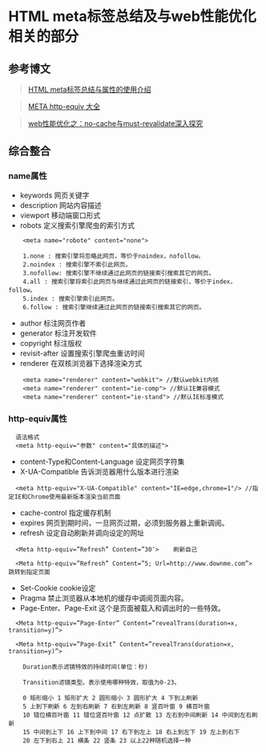 # HTML meta标签总结及与web性能优化相关的部分

## 参考博文
> [HTML meta标签总结与属性的使用介绍](http://www.imooc.com/article/4475)

> [META http-equiv 大全](http://www.cnblogs.com/jerryshi/archive/2008/10/14/1310611.html)

> [web性能优化之：no-cache与must-revalidate深入探究](http://www.cnblogs.com/chyingp/p/no-cache-vs-must-revalidate.html)

## 综合整合

### name属性
  
* keywords  网页关键字
* description 网站内容描述
* viewport  移动端窗口形式
* robots  定义搜索引擎爬虫的索引方式
```
    <meta name="robote" content="none">
    
    1.none : 搜索引擎将忽略此网页，等价于noindex，nofollow。
    2.noindex : 搜索引擎不索引此网页。
    3.nofollow: 搜索引擎不继续通过此网页的链接索引搜索其它的网页。
    4.all : 搜索引擎将索引此网页与继续通过此网页的链接索引，等价于index，follow。
    5.index : 搜索引擎索引此网页。
    6.follow : 搜索引擎继续通过此网页的链接索引搜索其它的网页。
```
* author  标注网页作者
* generator 标注开发软件
* copyright 标注版权
* revisit-after 设置搜索引擎爬虫重访时间
* renderer 在双核浏览器下选择渲染方式
```
    <meta name="renderer" content="webkit"> //默认webkit内核 
    <meta name="renderer" content="ie-comp"> //默认IE兼容模式 
    <meta name="renderer" content="ie-stand"> //默认IE标准模式
```

### http-equiv属性
```
  语法格式
  <meta http-equiv="参数" content="具体的描述">
```
* content-Type和Content-Language 设定网页字符集
* X-UA-Compatible 告诉浏览器用什么版本进行渲染
```
  <meta http-equiv="X-UA-Compatible" content="IE=edge,chrome=1"/> //指定IE和Chrome使用最新版本渲染当前页面
```
* cache-control 指定缓存机制
* expires 网页到期时间，一旦网页过期，必须到服务器上重新调阅。
* refresh 设定自动刷新并调向设定的网址
```
  <Meta http-equiv=”Refresh” Content=”30″>    刷新自己

  <Meta http-equiv=”Refresh” Content=”5; Url=http://www.downme.com”>    跳转到指定页面
```
* Set-Cookie  cookie设定
* Pragma 禁止浏览器从本地机的缓存中调阅页面内容。
* Page-Enter、Page-Exit 这个是页面被载入和调出时的一些特效。
```
  <Meta http-equiv=”Page-Enter” Content=”revealTrans(duration=x, transition=y)”>

  <Meta http-equiv=”Page-Exit” Content=”revealTrans(duration=x, transition=y)”>

    Duration表示滤镜特效的持续时间(单位：秒)

    Transition滤镜类型。表示使用哪种特效，取值为0-23。

    0 矩形缩小 1 矩形扩大 2 圆形缩小 3 圆形扩大 4 下到上刷新 
    5 上到下刷新 6 左到右刷新 7 右到左刷新 8 竖百叶窗 9 横百叶窗 
    10 错位横百叶窗 11 错位竖百叶窗 12 点扩散 13 左右到中间刷新 14 中间到左右刷新 
    15 中间到上下 16 上下到中间 17 右下到左上 18 右上到左下 19 左上到右下 
    20 左下到右上 21 横条 22 竖条 23 以上22种随机选择一种
```
